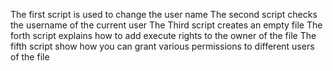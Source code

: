 The first script is used to change  the user name
The second script checks the username of the current user
The Third script creates an empty file
The forth script explains how to add execute rights to the owner of the file
The fifth script show how you can grant various permissions to different users of the file
